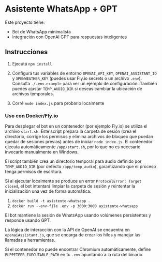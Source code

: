 # Asistente WhatsApp + GPT

Este proyecto tiene:
- Bot de WhatsApp minimalista
- Integración con OpenAI GPT para respuestas inteligentes

## Instrucciones

1. Ejecutá `npm install`

2. Configurá tus variables de entorno `OPENAI_API_KEY`, `OPENAI_ASSISTANT_ID` y `OPENWEATHER_KEY` (puedes usar Fly.io secrets o un archivo `.env`). Consulta `./.env.example` para ver un ejemplo de configuración. También puedes ajustar `TEMP_AUDIO_DIR` si deseas cambiar la ubicación de archivos temporales.

3. Corré `node index.js` para probarlo localmente

### Uso con Docker/Fly.io

Para desplegar el bot en un contenedor (por ejemplo Fly.io) se utiliza el archivo `start.sh`. Este script prepara la carpeta de sesión (crea el directorio, corrige los permisos y elimina archivos de bloqueo que puedan quedar de sesiones previas) antes de iniciar `node index.js`. El contenedor ejecuta automáticamente `/app/start.sh`, por lo que no es necesario invocarlo manualmente en Windows.

El script también crea un directorio temporal para audio definido por `TEMP_AUDIO_DIR` (por defecto `/app/temp_audio`), garantizando que el proceso tenga permisos de escritura.


Si al ejecutar localmente se produce un error `ProtocolError: Target closed`, el bot intentará limpiar la carpeta de sesión y reintentar la inicialización una vez de forma automática.

1. `docker build -t asistente-whatsapp .`
2. `docker run --env-file .env -p 3000:3000 asistente-whatsapp`

El bot mantiene la sesión de WhatsApp usando volúmenes persistentes y responde usando GPT.

La lógica de interacción con la API de OpenAI se encuentra en `openaiAssistant.js`,
que se encarga de crear los hilos y manejar las llamadas a herramientas.

Si el contenedor no puede encontrar Chromium automáticamente, define `PUPPETEER_EXECUTABLE_PATH` en tu `.env` apuntando a la ruta del binario.
